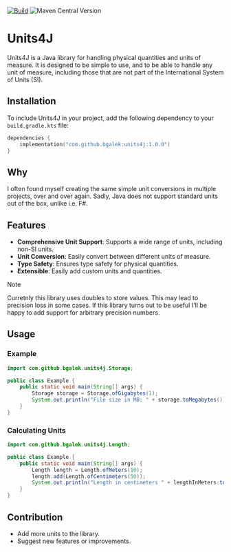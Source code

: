 [![Build](https://github.com/bgalek/units4j/actions/workflows/build.yaml/badge.svg)](https://github.com/bgalek/units4j/actions/workflows/build.yaml)
![Maven Central Version](https://img.shields.io/maven-central/v/com.github.bgalek/units4j)

# Units4J

Units4J is a Java library for handling physical quantities and units of measure.
It is designed to be simple to use, and to be able to handle any unit of measure,
including those that are not part of the International System of Units (SI).

## Installation

To include Units4J in your project, add the following dependency to your `build.gradle.kts` file:

```kotlin
dependencies {
    implementation("com.github.bgalek:units4j:1.0.0")
}
```

## Why

I often found myself creating the same simple unit conversions in multiple projects, over and over again.
Sadly, Java does not support standard units out of the box, unlike i.e. F#.

## Features

- **Comprehensive Unit Support**: Supports a wide range of units, including non-SI units.
- **Unit Conversion**: Easily convert between different units of measure.
- **Type Safety**: Ensures type safety for physical quantities.
- **Extensible**: Easily add custom units and quantities.

> [!NOTE]  
> Curretnly this library uses doubles to store values.
> This may lead to precision loss in some cases.
> If this library turns out to be useful I'll be happy
> to add support for arbitrary precision numbers.

## Usage

### Example

```java
import com.github.bgalek.units4j.Storage;

public class Example {
    public static void main(String[] args) {
        Storage storage = Storage.ofGigabytes(1);
        System.out.println("File size in MB: " + storage.toMegabytes());
    }
}
```

### Calculating Units

```java
import com.github.bgalek.units4j.Length;

public class Example {
    public static void main(String[] args) {
        Length length = Length.ofMeters(10);
        length.add(Length.ofCentimeters(50));
        System.out.println("Length in centimeters " + lengthInMeters.toCentimeters());
    }
}
```

## Contribution

- Add more units to the library.
- Suggest new features or improvements.
